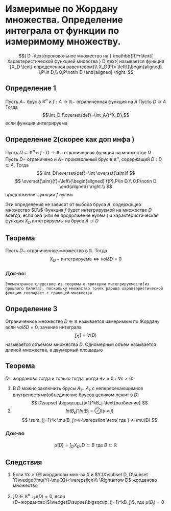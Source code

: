 # Измеримые по Жордану множества. Определение интеграла от функции по измеримому множеству.

$$] D -\text{произвольное множество на } \mathbb{R}^n\text{ Характеристической функцией мноества } D \text{ называется функция }X_D \text{ определенная равентсвом}\\
X_D(P)=
\left\{\begin{aligned} 
1,P\in D,\\
0,P\notin D
\end{aligned} \right.
$$

## Определение 1

Пусть $A-$  брус в $\mathbb{R}^n$ и $f: A\rightarrow \mathbb{R}-$ ограниченная функция на $A$ Пусть $D\supset A$ Тогда 
$$\int_D f\overset{def}=\int_A{f*X_D},$$
если функция интегрируема

## Определение 2(скорее как доп инфа ) 

Пусть $D \subset \mathbb{R}^n$ и $f:D\rightarrow \mathbb{R}-$ ограниченная функция на множестве $D$. Пусть $D-$ ограничено и $A-$ произвольный брус в $\mathbb{R}^n$, содержащий  $D:D\subset A,$ Тогда 
$$
\int_Df\overset{def}=\int \overset{\sim}f
$$
$$
\overset{\sim}{f}=\left\{\begin{aligned} 
f(P),P\in D,\\
0,P\notin D
\end{aligned} \right.\\
$$
продолжение фукнции $f$ нулем 

Эти определения не зависят от выбора бруса $A$, содержащео множество $D\\$
Функция $f$ будет интегрируемой на множестве $D$ всегда, если она (или ее продолжение нулем ) и характеристическая функция $X_D$  интегрируемы на брусе $A\supset D$

## Теорема

Пусть $D-$ ограниченное множество в $\mathbb{R}$. Тогда 
 $$X_D- \text{интегрируема} \iff vol \delta D=0 $$ 

### Док-во:

    Элементраное следствие из теоремы о критерии интегрируемости(из прошлого билета), поскольку множество точек рарыва характеристической функции совпадает с границей множества.

## Определение 3

Ограниченное множество $D\in \mathbb{R}$ называется измеримым по Жордану если $vol\delta D =0$, зачение интеграла 
$$\int_D 1=V(D)$$ 
называется объемом множества $D$. Одномерный объем называется длиной множества, а двумерный площадью

## Теорема 

$D-$ жорданово тогда и только тогда, когда $\exists v\geqslant0:\forall \varepsilon > 0:$

1. В $D$ можно заключить брусы $A_1...A_k$ с непересекающимися внутреностями(объединение брусов целиком лежит в $D$)
$$
D\supset \bigsqcup_{j=1}^kB_j-\text{разбиение}
$$
2. $$
Int B_s\bigcap Int B_j= \oslash(s\neq j)
$$
$$
\sum_{j=1}^k \mu(B_j)>v-\varepsilon \text{ где } v=\mu(D)
$$

### Док-во
$$
\mu(D)=\int_D X_D, D\subset B\text{ где } B\subset \mathbb{R}
$$

## Следствия

1. Если $\forall \varepsilon > 0\exists$ жордановы мно-ва $X$ и $Y:(X\subset D, D\subset Y)\wedge(\mu(Y)-\mu(X))<\varepsilon)\\
 \Rightarrow D$ жорданово множество  


2. $]D\in \mathbb{R}^n:\mu(D)=0$, если ($D-$жорданово)$\wedge(D\supset\bigsqcup_{j=1}^kB_j)$, где $\mu(B_j)=0$